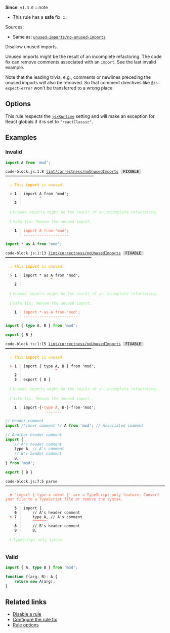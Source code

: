 **Since**: `v1.3.0`
:::note
- This rule has a **safe** fix.
:::

Sources: 
- Same as: <a href="https://github.com/sweepline/eslint-plugin-unused-imports/blob/master/docs/rules/no-unused-imports.md" target="_blank"><code>unused-imports/no-unused-imports</code></a>

Disallow unused imports.

Unused imports might be the result of an incomplete refactoring.
The code fix can remove comments associated with an `import`.
See the last invalid example.

Note that the leading trivia, e.g., comments or newlines preceding
the unused imports will also be removed. So that comment directives
like `@ts-expect-error` won't be transferred to a wrong place.

## Options

This rule respects the [`jsxRuntime`](https://biomejs.dev/reference/configuration/#javascriptjsxruntime)
setting and will make an exception for React globals if it is set to
`"reactClassic"`.

## Examples

### Invalid

```js
import A from 'mod';
```

<pre class="language-text"><code class="language-text">code-block.js:1:8 <a href="https://biomejs.dev/linter/rules/no-unused-imports">lint/correctness/noUnusedImports</a> <span style="color: #000; background-color: #ddd;"> FIXABLE </span> ━━━━━━━━━━━━━━━━━━━━━━━━━━━━━━━━━━━━━━━

<strong><span style="color: Orange;">  </span></strong><strong><span style="color: Orange;">⚠</span></strong> <span style="color: Orange;">This </span><span style="color: Orange;"><strong>import</strong></span><span style="color: Orange;"> is unused.</span>
  
<strong><span style="color: Tomato;">  </span></strong><strong><span style="color: Tomato;">&gt;</span></strong> <strong>1 │ </strong>import A from 'mod';
   <strong>   │ </strong>       <strong><span style="color: Tomato;">^</span></strong>
    <strong>2 │ </strong>
  
<strong><span style="color: lightgreen;">  </span></strong><strong><span style="color: lightgreen;">ℹ</span></strong> <span style="color: lightgreen;">Unused imports might be the result of an incomplete refactoring.</span>
  
<strong><span style="color: lightgreen;">  </span></strong><strong><span style="color: lightgreen;">ℹ</span></strong> <span style="color: lightgreen;">Safe fix</span><span style="color: lightgreen;">: </span><span style="color: lightgreen;">Remove the unused import.</span>
  
<strong>  </strong><strong>  1 │ </strong><span style="color: Tomato;">i</span><span style="color: Tomato;">m</span><span style="color: Tomato;">p</span><span style="color: Tomato;">o</span><span style="color: Tomato;">r</span><span style="color: Tomato;">t</span><span style="opacity: 0.8;"><span style="color: Tomato;">·</span></span><span style="color: Tomato;">A</span><span style="opacity: 0.8;"><span style="color: Tomato;">·</span></span><span style="color: Tomato;">f</span><span style="color: Tomato;">r</span><span style="color: Tomato;">o</span><span style="color: Tomato;">m</span><span style="opacity: 0.8;"><span style="color: Tomato;">·</span></span><span style="color: Tomato;">'</span><span style="color: Tomato;">m</span><span style="color: Tomato;">o</span><span style="color: Tomato;">d</span><span style="color: Tomato;">'</span><span style="color: Tomato;">;</span>
<strong>  </strong><strong>    │ </strong><span style="color: Tomato;">-</span><span style="color: Tomato;">-</span><span style="color: Tomato;">-</span><span style="color: Tomato;">-</span><span style="color: Tomato;">-</span><span style="color: Tomato;">-</span><span style="color: Tomato;">-</span><span style="color: Tomato;">-</span><span style="color: Tomato;">-</span><span style="color: Tomato;">-</span><span style="color: Tomato;">-</span><span style="color: Tomato;">-</span><span style="color: Tomato;">-</span><span style="color: Tomato;">-</span><span style="color: Tomato;">-</span><span style="color: Tomato;">-</span><span style="color: Tomato;">-</span><span style="color: Tomato;">-</span><span style="color: Tomato;">-</span><span style="color: Tomato;">-</span>
</code></pre>

```js
import * as A from 'mod';
```

<pre class="language-text"><code class="language-text">code-block.js:1:13 <a href="https://biomejs.dev/linter/rules/no-unused-imports">lint/correctness/noUnusedImports</a> <span style="color: #000; background-color: #ddd;"> FIXABLE </span> ━━━━━━━━━━━━━━━━━━━━━━━━━━━━━━━━━━━━━━

<strong><span style="color: Orange;">  </span></strong><strong><span style="color: Orange;">⚠</span></strong> <span style="color: Orange;">This </span><span style="color: Orange;"><strong>import</strong></span><span style="color: Orange;"> is unused.</span>
  
<strong><span style="color: Tomato;">  </span></strong><strong><span style="color: Tomato;">&gt;</span></strong> <strong>1 │ </strong>import * as A from 'mod';
   <strong>   │ </strong>            <strong><span style="color: Tomato;">^</span></strong>
    <strong>2 │ </strong>
  
<strong><span style="color: lightgreen;">  </span></strong><strong><span style="color: lightgreen;">ℹ</span></strong> <span style="color: lightgreen;">Unused imports might be the result of an incomplete refactoring.</span>
  
<strong><span style="color: lightgreen;">  </span></strong><strong><span style="color: lightgreen;">ℹ</span></strong> <span style="color: lightgreen;">Safe fix</span><span style="color: lightgreen;">: </span><span style="color: lightgreen;">Remove the unused import.</span>
  
<strong>  </strong><strong>  1 │ </strong><span style="color: Tomato;">i</span><span style="color: Tomato;">m</span><span style="color: Tomato;">p</span><span style="color: Tomato;">o</span><span style="color: Tomato;">r</span><span style="color: Tomato;">t</span><span style="opacity: 0.8;"><span style="color: Tomato;">·</span></span><span style="color: Tomato;">*</span><span style="opacity: 0.8;"><span style="color: Tomato;">·</span></span><span style="color: Tomato;">a</span><span style="color: Tomato;">s</span><span style="opacity: 0.8;"><span style="color: Tomato;">·</span></span><span style="color: Tomato;">A</span><span style="opacity: 0.8;"><span style="color: Tomato;">·</span></span><span style="color: Tomato;">f</span><span style="color: Tomato;">r</span><span style="color: Tomato;">o</span><span style="color: Tomato;">m</span><span style="opacity: 0.8;"><span style="color: Tomato;">·</span></span><span style="color: Tomato;">'</span><span style="color: Tomato;">m</span><span style="color: Tomato;">o</span><span style="color: Tomato;">d</span><span style="color: Tomato;">'</span><span style="color: Tomato;">;</span>
<strong>  </strong><strong>    │ </strong><span style="color: Tomato;">-</span><span style="color: Tomato;">-</span><span style="color: Tomato;">-</span><span style="color: Tomato;">-</span><span style="color: Tomato;">-</span><span style="color: Tomato;">-</span><span style="color: Tomato;">-</span><span style="color: Tomato;">-</span><span style="color: Tomato;">-</span><span style="color: Tomato;">-</span><span style="color: Tomato;">-</span><span style="color: Tomato;">-</span><span style="color: Tomato;">-</span><span style="color: Tomato;">-</span><span style="color: Tomato;">-</span><span style="color: Tomato;">-</span><span style="color: Tomato;">-</span><span style="color: Tomato;">-</span><span style="color: Tomato;">-</span><span style="color: Tomato;">-</span><span style="color: Tomato;">-</span><span style="color: Tomato;">-</span><span style="color: Tomato;">-</span><span style="color: Tomato;">-</span><span style="color: Tomato;">-</span>
</code></pre>

```ts
import { type A, B } from 'mod';

export { B }
```

<pre class="language-text"><code class="language-text">code-block.ts:1:15 <a href="https://biomejs.dev/linter/rules/no-unused-imports">lint/correctness/noUnusedImports</a> <span style="color: #000; background-color: #ddd;"> FIXABLE </span> ━━━━━━━━━━━━━━━━━━━━━━━━━━━━━━━━━━━━━━

<strong><span style="color: Orange;">  </span></strong><strong><span style="color: Orange;">⚠</span></strong> <span style="color: Orange;">This </span><span style="color: Orange;"><strong>import</strong></span><span style="color: Orange;"> is unused.</span>
  
<strong><span style="color: Tomato;">  </span></strong><strong><span style="color: Tomato;">&gt;</span></strong> <strong>1 │ </strong>import { type A, B } from 'mod';
   <strong>   │ </strong>              <strong><span style="color: Tomato;">^</span></strong>
    <strong>2 │ </strong>
    <strong>3 │ </strong>export { B }
  
<strong><span style="color: lightgreen;">  </span></strong><strong><span style="color: lightgreen;">ℹ</span></strong> <span style="color: lightgreen;">Unused imports might be the result of an incomplete refactoring.</span>
  
<strong><span style="color: lightgreen;">  </span></strong><strong><span style="color: lightgreen;">ℹ</span></strong> <span style="color: lightgreen;">Safe fix</span><span style="color: lightgreen;">: </span><span style="color: lightgreen;">Remove the unused import.</span>
  
<strong>  </strong><strong>  1 │ </strong>import<span style="opacity: 0.8;">·</span>{<span style="opacity: 0.8;">·</span><span style="color: Tomato;">t</span><span style="color: Tomato;">y</span><span style="color: Tomato;">p</span><span style="color: Tomato;">e</span><span style="opacity: 0.8;"><span style="color: Tomato;">·</span></span><span style="color: Tomato;">A</span><span style="color: Tomato;">,</span><span style="opacity: 0.8;"><span style="color: Tomato;">·</span></span>B<span style="opacity: 0.8;">·</span>}<span style="opacity: 0.8;">·</span>from<span style="opacity: 0.8;">·</span>'mod';
<strong>  </strong><strong>    │ </strong>         <span style="color: Tomato;">-</span><span style="color: Tomato;">-</span><span style="color: Tomato;">-</span><span style="color: Tomato;">-</span><span style="color: Tomato;">-</span><span style="color: Tomato;">-</span><span style="color: Tomato;">-</span><span style="color: Tomato;">-</span>               
</code></pre>

```js
// Header comment
import /*inner comment */ A from 'mod'; // Associated comment

// Another header comment
import {
    // A's header comment
    type A, // A's comment
    // B's header comment
    B,
} from 'mod';

export { B }
```

<pre class="language-text"><code class="language-text">code-block.js:7:5 parse ━━━━━━━━━━━━━━━━━━━━━━━━━━━━━━━━━━━━━━━━━━━━━━━━━━━━━━━━━━━━━━━━━━━━━━━━━━━━

<strong><span style="color: Tomato;">  </span></strong><strong><span style="color: Tomato;">✖</span></strong> <span style="color: Tomato;">'import { type x ident }' are a TypeScript only feature. Convert your file to a TypeScript file or remove the syntax.</span>
  
    <strong>5 │ </strong>import {
    <strong>6 │ </strong>    // A's header comment
<strong><span style="color: Tomato;">  </span></strong><strong><span style="color: Tomato;">&gt;</span></strong> <strong>7 │ </strong>    type A, // A's comment
   <strong>   │ </strong>    <strong><span style="color: Tomato;">^</span></strong><strong><span style="color: Tomato;">^</span></strong><strong><span style="color: Tomato;">^</span></strong><strong><span style="color: Tomato;">^</span></strong><strong><span style="color: Tomato;">^</span></strong><strong><span style="color: Tomato;">^</span></strong>
    <strong>8 │ </strong>    // B's header comment
    <strong>9 │ </strong>    B,
  
<strong><span style="color: lightgreen;">  </span></strong><strong><span style="color: lightgreen;">ℹ</span></strong> <span style="color: lightgreen;">TypeScript only syntax</span>
  
</code></pre>

### Valid

```ts
import { A, type B } from 'mod';

function f(arg: B): A {
    return new A(arg);
}
```

## Related links

- [Disable a rule](/linter/#disable-a-lint-rule)
- [Configure the rule fix](/linter#configure-the-rule-fix)
- [Rule options](/linter/#rule-options)
